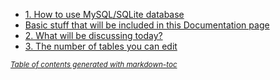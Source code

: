 
- [1. How to use MySQL/SQLite database](#1-how-to-use-mysql-sqlite-database)
- [Basic stuff that will be included in this Documentation page](#basic-stuff-that-will-be-included-in-this-documentation-page)
- [2. What will be discussing today?](#2-what-will-be-discussing-today-)
- [3. The number of tables you can edit](#3-the-number-of-tables-you-can-edit)

<small><i><a href='http://ecotrust-canada.github.io/markdown-toc/'>Table of contents generated with markdown-toc</a></i></small>
